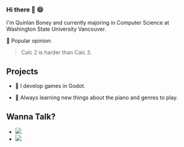 ### Hi there 👋 :smile:

I'm Quinlan Boney and currently majoring in Computer Science at Washington State University Vancouver.

🤔 Popular opinion: 

> Calc 2 is harder than Calc 3.

## Projects

- 🌱 I develop games in Godot.
<!--- ⚡ I have my own [website](https://hashtagornah.github.io/) as a hub about _me_!-->
- 💬 Always learning new things about the piano and genres to play.

## Wanna Talk?

- <a href="https://www.linkedin.com/in/quinlan-boney-0300391b5/">
    <img src="https://img.shields.io/badge/LinkedIn-black?color=black&style=for-the-badge&logo=Linkedin"/>
  </a>
- <a>
    <img src="https://img.shields.io/badge/-QuinlanBoney%40gmail.com-blue"/>
  </a>


<!--
**HashtagOrNah/HashtagOrNah** is a ✨ _special_ ✨ repository because its `README.md` (this file) appears on your GitHub profile.


<img src ="https://simpleicons.org/icons/linkedin.svg" width="22px">
Here are some ideas to get you started:

- 🔭 I’m currently working on ...
- 🌱 I’m currently learning ...
- 👯 I’m looking to collaborate on ...
- 🤔 I’m looking for help with ...
- 💬 Ask me about ...
- 📫 How to reach me: ...
- 😄 Pronouns: ...
- ⚡ Fun fact: ...
-->

